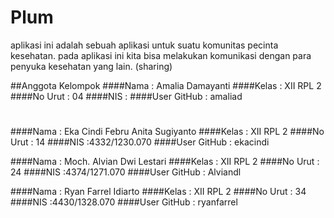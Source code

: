# Plum

aplikasi ini adalah sebuah aplikasi untuk suatu komunitas pecinta kesehatan. pada aplikasi ini kita bisa melakukan komunikasi
dengan para penyuka kesehatan yang lain. (sharing)

##Anggota Kelompok
####Nama : Amalia Damayanti 
####Kelas : XII RPL 2
####No Urut : 04
####NIS :
####User GitHub : amaliad
#
####Nama : Eka Cindi Febru Anita Sugiyanto
####Kelas : XII RPL 2
####No Urut : 14
####NIS :4332/1230.070
####User GitHub : ekacindi

####Nama : Moch. Alvian Dwi Lestari 
####Kelas : XII RPL 2
####No Urut : 24
####NIS :4374/1271.070
####User GitHub : Alviandl

####Nama : Ryan Farrel Idiarto
####Kelas : XII RPL 2
####No Urut : 34
####NIS :4430/1328.070
####User GitHub : ryanfarrel
